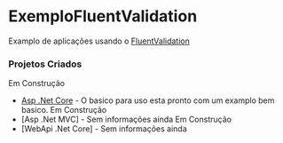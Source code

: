 # ExemploFluentValidation

Examplo de aplicações usando o [FluentValidation](https://fluentvalidation.net/)

### Projetos Criados

Em Construção
* [Asp .Net Core](AspNetCore.FluentValidation/README.md) - O basico para uso esta pronto com um examplo bem basico.
Em Construção
* [Asp .Net MVC] - Sem informações ainda
Em Construção
* [WebApi .Net Core] - Sem informações ainda
